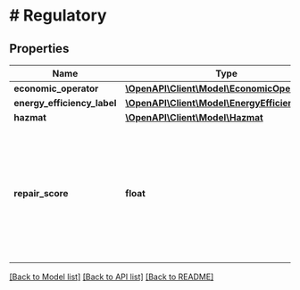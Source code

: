 # # Regulatory

## Properties

Name | Type | Description | Notes
------------ | ------------- | ------------- | -------------
**economic_operator** | [**\OpenAPI\Client\Model\EconomicOperator**](EconomicOperator.md) |  | [optional]
**energy_efficiency_label** | [**\OpenAPI\Client\Model\EnergyEfficiencyLabel**](EnergyEfficiencyLabel.md) |  | [optional]
**hazmat** | [**\OpenAPI\Client\Model\Hazmat**](Hazmat.md) |  | [optional]
**repair_score** | **float** | This field represents the repair index for the listing.&lt;br&gt;&lt;br&gt;The repair index identifies the manufacturer&#39;s repair score for a product (i.e., how easy is it to repair the product.) This field is a floating point value between 0.0 (i.e., difficult to repair,) and 10.0 (i.e., easily repaired.)&lt;br&gt;&lt;br&gt;&lt;span class&#x3D;\&quot;tablenote\&quot;&gt;&lt;b&gt;Note:&lt;/b&gt; &lt;code&gt;0&lt;/code&gt; should not be used as a default value, as it implies the product is not repairable.&lt;/span&gt;&lt;br&gt;The format for &lt;b&gt;repairScore&lt;/b&gt; is limited to one decimal place. For example:&lt;ul&gt;&lt;li&gt;&lt;code&gt;7.9&lt;/code&gt; and &lt;code&gt;0.0&lt;/code&gt; are both valid scores&lt;/li&gt;&lt;li&gt;&lt;code&gt;5.645&lt;/code&gt; and &lt;code&gt;2.10&lt;/code&gt; are both invalid scores&lt;/li&gt;&lt;/ul&gt;&lt;br&gt;&lt;span class&#x3D;\&quot;tablenote\&quot;&gt;&lt;b&gt;Note:&lt;/b&gt; Repair score is not applicable to all categories. Use the &lt;a href&#x3D;\&quot;/api-docs/sell/metadata/resources/marketplace/methods/getExtendedProducerResponsibilityPolicies\&quot; target&#x3D;\&quot;_blank\&quot;&gt;getExtendedProducerResponsibilityPolicies&lt;/a&gt; method of the &lt;b&gt;Metadata API&lt;/b&gt; to see where repair score is applicable.&lt;/span&gt; | [optional]

[[Back to Model list]](../../README.md#models) [[Back to API list]](../../README.md#endpoints) [[Back to README]](../../README.md)
